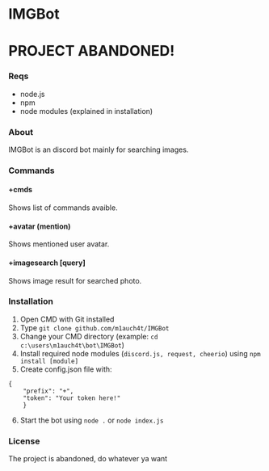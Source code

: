 # IMGBot

# PROJECT ABANDONED!

### Reqs
- node.js
- npm
- node modules (explained in installation)

### About
IMGBot is an discord bot mainly for searching images.

### Commands
#### +cmds
Shows list of commands avaible.
#### +avatar (mention)
Shows mentioned user avatar.
#### +imagesearch [query]
Shows image result for searched photo.

### Installation
1. Open CMD with Git installed
2. Type `git clone github.com/m1auch4t/IMGBot`
3. Change your CMD directory (example: `cd c:\users\m1auch4t\bot\IMGBot`)
4. Install required node modules (`discord.js, request, cheerio`) using `npm install [module]`
5. Create config.json file with:
```
{
    "prefix": "+",
    "token": "Your token here!"
    }
```
6. Start the bot using `node .` or `node index.js`

### License
The project is abandoned, do whatever ya want
